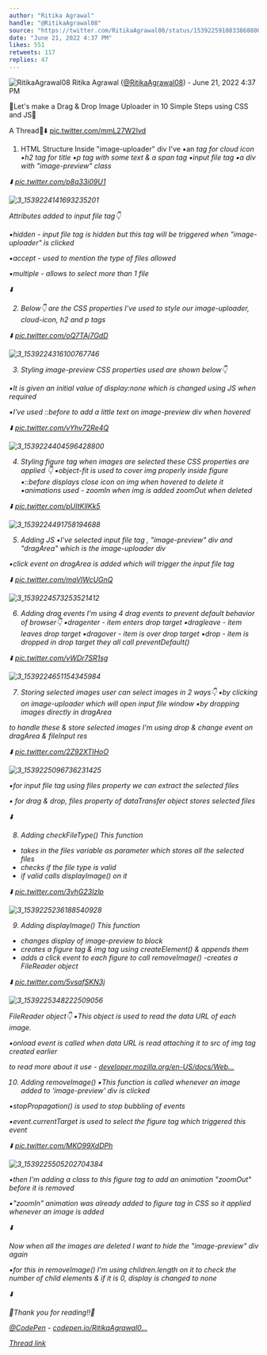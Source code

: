 ```yaml
---
author: "Ritika Agrawal"
handle: "@RitikaAgrawal08"
source: "https://twitter.com/RitikaAgrawal08/status/1539225910833868800"
date: "June 21, 2022 4:37 PM"
likes: 551
retweets: 117
replies: 47
---
```

![RitikaAgrawal08](https://pbs.twimg.com/profile_images/1536045260253515776/BNiSS_c1_normal.jpg)
Ritika Agrawal ([@RitikaAgrawal08](https://twitter.com/RitikaAgrawal08)) - June 21, 2022 4:37 PM

🔸Let's make a Drag & Drop Image Uploader in 10 Simple Steps using CSS and JS🔸

A Thread🧵⬇️ [pic.twitter.com/mmL27W2Ivd](https://twitter.com/RitikaAgrawal08/status/1539225910833868800/video/1)

1. HTML Structure
Inside "image-uploader" div I've
  ▪️an <i> tag for cloud icon
  ▪️h2 tag for title
  ▪️p tag with some text & a span tag
  ▪️input file tag
  ▪️a div with "image-preview" class 

⬇️ [pic.twitter.com/p8q33i09U1](https://twitter.com/RitikaAgrawal08/status/1539225920753393664/photo/1)

![3_1539224141693235201](https://pbs.twimg.com/media/FVxsM6NUsAE_Was.jpg)

Attributes added to input file tag👇

▪️hidden - input file tag is hidden but this tag will be triggered when "image-uploader" is clicked

▪️accept - used to mention the type of files allowed

▪️multiple - allows to select more than 1 file

⬇️

2. Below👇 are the CSS properties I've used to style our image-uploader, cloud-icon, h2 and p tags

⬇️ [pic.twitter.com/oQ7TAj7GdD](https://twitter.com/RitikaAgrawal08/status/1539225932182892544/photo/1)

![3_1539224316100767746](https://pbs.twimg.com/media/FVxsXD7UcAI8bR1.jpg)

3. Styling image-preview
CSS properties used are shown below👇

▪️It is given an initial value of display:none which is changed using JS when required

▪️I've used ::before to add a little text on image-preview div when hovered

⬇️ [pic.twitter.com/vYhv72Re4Q](https://twitter.com/RitikaAgrawal08/status/1539225940173017090/photo/1)

![3_1539224404596428800](https://pbs.twimg.com/media/FVxscNmVEAAa0O-.jpg)

4. Styling figure tag
when images are selected these CSS properties are applied 👇
▪️object-fit is used to cover img properly inside figure
▪️::before displays close icon on img when hovered to delete it
▪️animations used - zoomIn when img is added
zoomOut when deleted

⬇️ [pic.twitter.com/pUItKllKk5](https://twitter.com/RitikaAgrawal08/status/1539225948653948930/photo/1)

![3_1539224491758194688](https://pbs.twimg.com/media/FVxshSTUEAACmFC.jpg)

5. Adding JS
▪️I've selected input file tag , "image-preview" div and "dragArea" which is the image-uploader div 

▪️click event on dragArea is added which will trigger the input file tag

⬇️ [pic.twitter.com/maVIWcUGnQ](https://twitter.com/RitikaAgrawal08/status/1539225957306753026/photo/1)

![3_1539224573253521412](https://pbs.twimg.com/media/FVxsmB5UEAQmuNA.jpg)

6. Adding drag events
I'm using 4 drag events to prevent default behavior of browser👇
 ▪️dragenter - item enters drop target
 ▪️dragleave - item leaves drop target
 ▪️dragover - item is over drop target
 ▪️drop - item is dropped in drop target
they all call preventDefault()

⬇️ [pic.twitter.com/vWDr7SR1sg](https://twitter.com/RitikaAgrawal08/status/1539225965812850689/photo/1)

![3_1539224651154345984](https://pbs.twimg.com/media/FVxsqkGUUAAtKeo.jpg)

7. Storing selected images
user can select images in 2 ways👇 
 ▪️by clicking on image-uploader which will open input file window
 ▪️by dropping images directly in dragArea

to handle these & store selected images I'm using drop & change event on dragArea & fileInput res

⬇️ [pic.twitter.com/2Z92XTIHoO](https://twitter.com/RitikaAgrawal08/status/1539225975040245760/photo/1)

![3_1539225096736231425](https://pbs.twimg.com/media/FVxtEgBUUAE_LtT.jpg)

▪️for input file tag using files property we can extract the selected files

▪️ for drag & drop, files property of dataTransfer object stores selected files

⬇️

8. Adding checkFileType()
This function 
- takes in the files variable as parameter which stores all the selected files
- checks if the file type is valid
- if valid calls displayImage() on it

⬇️ [pic.twitter.com/3vhG23Izlp](https://twitter.com/RitikaAgrawal08/status/1539225986226524162/photo/1)

![3_1539225236188540928](https://pbs.twimg.com/media/FVxtMnhVsAA1f0j.jpg)

9. Adding displayImage()
This function 
- changes display of image-preview to block
- creates a figure tag & img tag using createElement() & appends them
- adds a click event to each figure to call removeImage()
-creates a FileReader object

⬇️ [pic.twitter.com/5vsafSKN3j](https://twitter.com/RitikaAgrawal08/status/1539225994111832064/photo/1)

![3_1539225348222509056](https://pbs.twimg.com/media/FVxtTI4UYAAyvwW.jpg)

FileReader object👇
▪️This object is used to read the data URL of each image.

▪️onload event is called when data URL is read attaching it to src of img tag created earlier

to read more about it  use -
[developer.mozilla.org/en-US/docs/Web…](https://developer.mozilla.org/en-US/docs/Web/API/FileReader)

10. Adding removeImage()
▪️This function is called whenever an image added to 'image-preview' div is clicked

▪️stopPropagation() is used to stop bubbling of events

▪️event.currentTarget is used to select the figure tag which triggered this event

⬇️ [pic.twitter.com/MKO99XdDPh](https://twitter.com/RitikaAgrawal08/status/1539226005356699650/photo/1)

![3_1539225505202704384](https://pbs.twimg.com/media/FVxtcRrUEAAViz5.jpg)

▪️then I'm adding a class to this figure tag to add an animation "zoomOut" before it is removed

▪️"zoomIn" animation was already added to figure tag in CSS so it applied whenever an image is added

⬇️

Now when all the images are deleted I want to hide the "image-preview" div again

▪️for this in removeImage() I'm using children.length on it to check the number of child elements & if it is 0, display is changed to none

⬇️

🔸Thank you for reading!!🔸

[@CodePen](https://twitter.com/CodePen) - [codepen.io/RitikaAgrawal0…](https://codepen.io/RitikaAgrawal08/full/JjpNwoy)

[Thread link](https://twitter.com/RitikaAgrawal08/status/1539225910833868800)